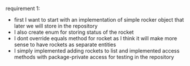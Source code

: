 requirement 1:
 - first I want to start with an implementation of simple rocker object that later we will store in the repository
 - I also create enum for storing status of the rocket
 - I dont override equals method for rocket as I think it will make more sense to have rockets as separate entities
 - I simply implemented adding rockets to list and implemented access methods with package-private access for testing in the repository 
